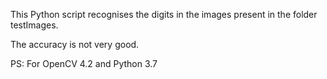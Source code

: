 This Python script recognises the digits in the images 
present in the folder testImages.


The accuracy is not very good.


PS: For OpenCV 4.2 and Python 3.7
